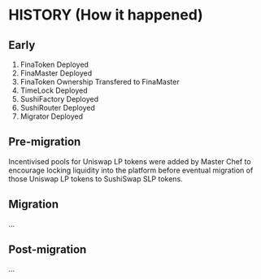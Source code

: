 # HISTORY (How it happened)

## Early

1. FinaToken Deployed
2. FinaMaster Deployed
3. FinaToken Ownership Transfered to FinaMaster
4. TimeLock Deployed
5. SushiFactory Deployed
6. SushiRouter Deployed
7. Migrator Deployed

## Pre-migration

Incentivised pools for Uniswap LP tokens were added by Master Chef to encourage locking liquidity into the platform before eventual migration of those Uniswap LP tokens to SushiSwap SLP tokens.

## Migration

...

## Post-migration

...
